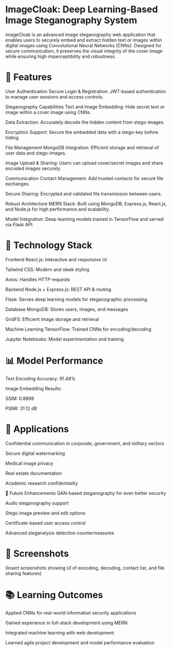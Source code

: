 # ImageCloak: Deep Learning-Based Image Steganography System
ImageCloak is an advanced image steganography web application that enables users to securely embed and extract hidden text or images within digital images using Convolutional Neural Networks (CNNs). Designed for secure communication, it preserves the visual integrity of the cover image while ensuring high imperceptibility and robustness.

# 🔐 Features
User Authentication
Secure Login & Registration: JWT-based authentication to manage user sessions and access controls.

Steganography Capabilities
Text and Image Embedding: Hide secret text or image within a cover image using CNNs.

Data Extraction: Accurately decode the hidden content from stego-images.

Encryption Support: Secure the embedded data with a stego-key before hiding.

File Management
MongoDB Integration: Efficient storage and retrieval of user data and stego-images.

Image Upload & Sharing: Users can upload cover/secret images and share encoded images securely.

Communication
Contact Management: Add trusted contacts for secure file exchanges.

Secure Sharing: Encrypted and validated file transmission between users.

Robust Architecture
MERN Stack: Built using MongoDB, Express.js, React.js, and Node.js for high performance and scalability.

Model Integration: Deep learning models trained in TensorFlow and served via Flask API.

# 🧠 Technology Stack
Frontend
React.js: Interactive and responsive UI

Tailwind CSS: Modern and sleek styling

Axios: Handles HTTP requests

Backend
Node.js + Express.js: REST API & routing

Flask: Serves deep learning models for steganographic processing

Database
MongoDB: Stores users, images, and messages

GridFS: Efficient image storage and retrieval

Machine Learning
TensorFlow: Trained CNNs for encoding/decoding

Jupyter Notebooks: Model experimentation and training

# 📊 Model Performance
Text Encoding Accuracy: 91.48%

Image Embedding Results:

SSIM: 0.8898

PSNR: 31.12 dB

# 🎯 Applications
Confidential communication in corporate, government, and military sectors

Secure digital watermarking

Medical image privacy

Real estate documentation

Academic research confidentiality

🚀 Future Enhancements
GAN-based steganography for even better security

Audio steganography support

Stego image preview and edit options

Certificate-based user access control

Advanced steganalysis detection countermeasures
# 📸 Screenshots
(Insert screenshots showing UI of encoding, decoding, contact list, and file sharing features)

# 📚 Learning Outcomes
Applied CNNs for real-world information security applications

Gained experience in full-stack development using MERN

Integrated machine learning with web development

Learned agile project development and model performance evaluation
